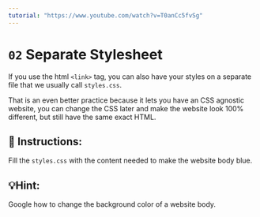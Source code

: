 ```yaml
---
tutorial: "https://www.youtube.com/watch?v=T0anCc5fvSg"
---
```


# `02` Separate Stylesheet

If you use the html `<link>` tag, you can also have your styles on a separate file that we usually call `styles.css`.

That is an even better practice because it lets you have an CSS agnostic website, you can change the CSS later and make the website look 100% different, but still have the same exact HTML.

## 📝 Instructions:

Fill the `styles.css` with the content needed to make the website body blue.

## 💡Hint:

Google how to change the background color of a website body.
